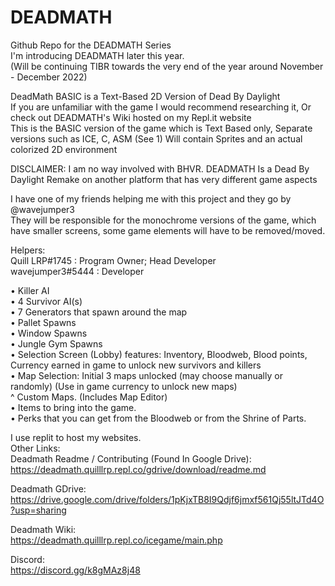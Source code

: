 # DEADMATH  
Github Repo for the DEADMATH Series  
I'm introducing DEADMATH later this year.  
(Will be continuing TIBR towards the very end of the year around November - December 2022)  


DeadMath BASIC is a Text-Based 2D Version of Dead By Daylight  
If you are unfamiliar with the game I would recommend researching it, Or check out DEADMATH's Wiki hosted on my Repl.it website  
This is the BASIC version of the game which is Text Based only, Separate versions such as ICE, C, ASM (See 1) Will contain Sprites and an actual colorized 2D environment  

DISCLAIMER: I am no way involved with BHVR. DEADMATH Is a Dead By Daylight Remake on another platform that has very different game aspects  

I have one of my friends helping me with this project and they go by @wavejumper3  
They will be responsible for the monochrome versions of the game, which have smaller screens, some game elements will have to be removed/moved.  

Helpers:  
Quill LRP#1745 : Program Owner; Head Developer  
wavejumper3#5444 : Developer  

• Killer AI  
• 4 Survivor AI(s)  
• 7 Generators that spawn around the map  
• Pallet Spawns  
• Window Spawns  
• Jungle Gym Spawns  
• Selection Screen (Lobby) features: Inventory, Bloodweb, Blood points, Currency earned in game to unlock new survivors and killers  
• Map Selection: Initial 3 maps unlocked (may choose manually or randomly) (Use in game currency to unlock new maps)  
^ Custom Maps. (Includes Map Editor)  
• Items to bring into the game.  
• Perks that you can get from the Bloodweb or from the Shrine of Parts.  

I use replit to host my websites.  
Other Links:  
Deadmath Readme / Contributing (Found In Google Drive):  
https://deadmath.quilllrp.repl.co/gdrive/download/readme.md  

Deadmath GDrive:  
https://drive.google.com/drive/folders/1pKjxTB8I9Qdjf6jmxf561Qj55ltJTd4O?usp=sharing  

Deadmath Wiki:  
https://deadmath.quilllrp.repl.co/icegame/main.php  

Discord:  
https://discord.gg/k8gMAz8j48  
